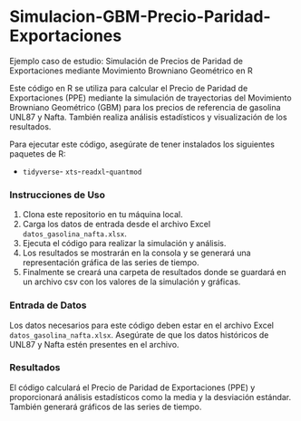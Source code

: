 # Simulacion-GBM-Precio-Paridad-Exportaciones
Ejemplo caso de estudio: Simulación de Precios de Paridad de Exportaciones mediante Movimiento Browniano Geométrico en R

Este código en R se utiliza para calcular el Precio de Paridad de Exportaciones (PPE) mediante la simulación de trayectorias del Movimiento Browniano Geométrico (GBM) para los precios de referencia de gasolina UNL87 y Nafta. También realiza análisis estadísticos y visualización de los resultados.



Para ejecutar este código, asegúrate de tener instalados los siguientes paquetes de R:

- `tidyverse`- `xts`-`readxl`-`quantmod`

### Instrucciones de Uso

1. Clona este repositorio en tu máquina local.
2. Carga los datos de entrada desde el archivo Excel `datos_gasolina_nafta.xlsx`.
3. Ejecuta el código para realizar la simulación y análisis.
4. Los resultados se mostrarán en la consola y se generará una representación gráfica de las series de tiempo.
5. Finalmente se creará una carpeta de resultados donde se guardará en un archivo csv con los valores de la simulación y gráficas.

### Entrada de Datos

Los datos necesarios para este código deben estar en el archivo Excel `datos_gasolina_nafta.xlsx`. Asegúrate de que los datos históricos de UNL87 y Nafta estén presentes en el archivo.

### Resultados

El código calculará el Precio de Paridad de Exportaciones (PPE) y proporcionará análisis estadísticos como la media y la desviación estándar. También generará gráficos de las series de tiempo.



